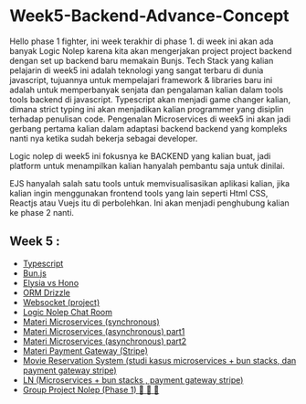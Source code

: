 # Week5-Backend-Advance-Concept

Hello phase 1 fighter, ini week terakhir di phase 1. di week ini akan ada banyak Logic Nolep karena kita akan mengerjakan project project backend dengan set up backend baru memakain Bunjs. Tech Stack yang kalian pelajarin di week5 ini adalah teknologi yang sangat terbaru di dunia javascript, tujuannya untuk mempelajari framework & libraries baru ini adalah untuk memperbanyak senjata dan pengalaman kalian dalam tools tools backend di javascript. Typescript akan menjadi game changer kalian, dimana strict typing ini akan menjadikan kalian programmer yang disiplin terhadap penulisan code. Pengenalan Microservices di week5 ini akan jadi gerbang pertama kalian dalam adaptasi backend backend yang kompleks nanti nya ketika sudah bekerja sebagai developer.

Logic nolep di week5 ini fokusnya ke BACKEND yang kalian buat, jadi platform untuk menampilkan kalian hanyalah pembantu saja untuk dinilai. 

EJS hanyalah salah satu tools untuk memvisualisasikan aplikasi kalian, jika kalian ingin menggunakan frontend tools yang lain seperti Html CSS, Reactjs atau Vuejs itu di perbolehkan. Ini akan menjadi penghubung kalian ke phase 2 nanti.


## Week 5 :

- [Typescript](https://github.com/RPN-Phase-1/Week5-Backend-Advance-Concept/blob/main/study_material/typescript.md)
- [Bun.js](https://github.com/RPN-Phase-1/Week5-Backend-Advance-Concept/blob/main/study_material/bun-material.md)
- [Elysia vs Hono](https://github.com/RPN-Phase-1/Week5-Backend-Advance-Concept/blob/main/study_material/elysia%26hono.md)
- [ORM Drizzle](https://github.com/RPN-Phase-1/Week5-Backend-Advance-Concept/blob/main/study_material/drizzle-orm.md)
- [Websocket (project)](https://github.com/RPN-Phase-1/Week5-Backend-Advance-Concept/blob/main/study_material/websocket.md)
- [Logic Nolep Chat Room](https://github.com/RPN-Phase-1/Week5-Backend-Advance-Concept/blob/main/logic_nolep/ln-ws-chat.md)
- [Materi Microservices (synchronous)](https://github.com/RPN-Phase-1/Week5-Backend-Advance-Concept/blob/main/study_material/microservice-synchronous.md)
- [Materi Microservices (asynchronous) part1](https://github.com/RPN-Phase-1/Week5-Backend-Advance-Concept/blob/main/study_material/microservice-Asynchronous.md)
- [Materi Microservices (asynchronous) part2](https://github.com/RPN-Phase-1/Week5-Backend-Advance-Concept/blob/main/study_material/microservice-Asynchronous-part2.md)
- [Materi Payment Gateway (Stripe)](https://github.com/RPN-Phase-1/Week5-Backend-Advance-Concept/blob/main/study_material/payment-gateway.md)
- [Movie Reservation System  (studi kasus microservices +  bun stacks, dan payment gateway stripe)](https://github.com/RPN-Phase-1/Week5-Backend-Advance-Concept/blob/main/study_material/movie-reservation-studycase.md)
- [LN (Microservices + bun stacks , payment gateway stripe)](https://github.com/RPN-Phase-1/Week5-Backend-Advance-Concept/blob/main/logic_nolep/ln-microservice.md)
- [Group Project Nolep (Phase 1) :exploding_head: :exploding_head: :exploding_head: ](https://github.com/RPN-Phase-1/Week5-Backend-Advance-Concept/blob/main/logic_nolep/gpn-phase1.md)



